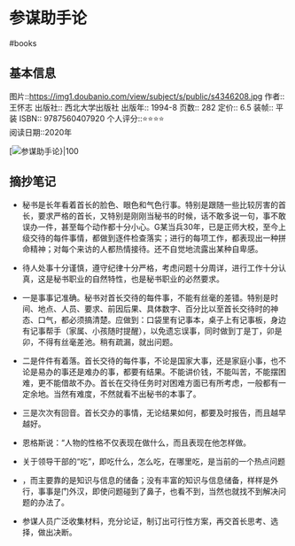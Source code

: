 ---
---

# 参谋助手论
#books 
## 基本信息

图片::https://img1.doubanio.com/view/subject/s/public/s4346208.jpg 
作者:: 王怀志
出版社:: 西北大学出版社
出版年:: 1994-8
页数:: 282
定价:: 6.5
装帧:: 平装
ISBN:: 9787560407920
个人评分::⭐⭐⭐⭐  
阅读日期::2020年

 [![参谋助手论}|100](https://img1.doubanio.com/view/subject/s/public/s4346208.jpg  )

## 摘抄笔记

-   秘书是长年看着首长的脸色、眼色和气色行事。特别是跟随一些比较厉害的首长，要求严格的首长，又特别是刚刚当秘书的时候，话不敢多说一句，事不敢误办一件，甚至每个动作都十分小心。G某当兵30年，已是正师大校，至今上级交待的每件事情，都做到逐件检查落实；进行的每项工作，都表现出一种拼命精神；对每个来访的人都热情接待。还不自觉地流露出某种自卑感。
-   待人处事十分谨慎，遵守纪律十分严格，考虑问题十分周详，进行工作十分认真，这是秘书职业的自然特性，也是秘书职业的必然要求。
-   一是事事记准确。秘书对首长交待的每件事，不能有丝毫的差错。特别是时间、地点、人员、要求、前因后果、具体数字、百分比以至首长交待时的神态、口气，都必须搞清楚。应做到：口袋里有记事本，桌子上有记事板，身边有记事帮手（家属、小孩随时提醒），以免遗忘误事，同时做到丁是丁，卯是卯，不得有丝毫差池。稍有疏漏，就出问题。
-   二是件件有着落。首长交待的每件事，不论是国家大事，还是家庭小事，也不论是易办的事还是难办的事，都要有结果。不能讲价钱，不能叫苦，不能摆困难，更不能借故不办。首长在交待任务时对困难方面已有所考虑，一般都有一定余地。当然有难度，不然就看不出秘书的本事了。
-   三是次次有回音。首长交办的事情，无论结果如何，都要及时报告，而且越早越好。
-   恩格斯说：“人物的性格不仅表现在做什么，而且表现在他怎样做。
-   关于领导干部的“吃”，即吃什么，怎么吃，在哪里吃，是当前的一个热点问题

-   ，而主要靠的是知识与信息的储备；没有丰富的知识与信息储备，样样是外行，事事是门外汉，即使问题碰到了鼻子，也看不到，当然也就找不到解决问题的办法了。
-   参谋人员广泛收集材料，充分论证，制订出可行性方案，再交首长思考、选择，做出决断。